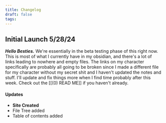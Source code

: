 ```yaml
---
title: Changelog
draft: false
tags:
---
```

## Initial Launch 5/28/24

***Hello Besties.***
We're essentially in the beta testing phase of this right now. This is most of what I currently have in my obsidian, and there's a lot of links leading to nowhere and empty files. The links on my character specifically are probably all going to be broken since I made a different file for my character without my secret shit and I haven't updated the notes and stuff. I'll update and fix things more when I find time probably after this week. Check out the [[(0) READ ME]] if you haven't already.
#### Updates
- **Site Created**
- File Tree added
- Table of contents added